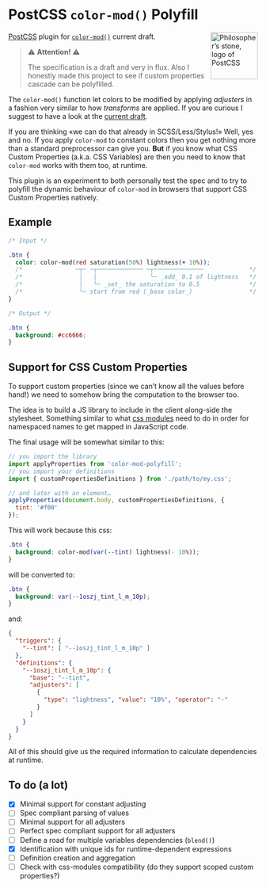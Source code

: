 PostCSS `color-mod()` Polyfill
==============================

<img align="right" width="95" height="95"
     title="Philosopher’s stone, logo of PostCSS"
     src="http://postcss.github.io/postcss/logo.svg">

[PostCSS](https://github.com/postcss/postcss) plugin for [`color-mod()`][color-mod] current draft.

> :warning: **Attention!** :warning:
>
> The specification is a draft and very in flux.
> Also I honestly made this project to see if custom properties cascade can be polyfilled.

The `color-mod()` function let colors to be modified by applying _adjusters_ in a fashion very similar to how _transforms_ are applied. If you are curious I suggest to have a look at the [current draft][color-mod].

If you are thinking «we can do that already in SCSS/Less/Stylus!» Well, yes and no. If you apply `color-mod` to constant colors then you get nothing more than a standard preprocessor can give you. **But** if you know what CSS Custom Properties (a.k.a. CSS Variables) are then you need to know that `color-mod` works with them too, at runtime.

This plugin is an experiment to both personally test the spec and to try to polyfill the dynamic behaviour of `color-mod` in browsers that support CSS Custom Properties natively.

[color-mod]: https://drafts.csswg.org/css-color/#modifying-colors

## Example

```css
/* Input */

.btn {
  color: color-mod(red saturation(50%) lightness(+ 10%));
  /*               ─┬─ ─┬───────────── ─┬──────────────             */
  /*                │   │               ╰─ _add_ 0.1 of lightness   */
  /*                │   ╰─ _set_ the saturation to 0.5              */
  /*                ╰─ start from red (_base color_)                */
}
```

```css
/* Output */

.btn {
  background: #cc6666;
}
```

## Support for CSS Custom Properties

To support custom properties (since we can’t know all the values before hand!) we need to somehow bring the computation to the browser too.

The idea is to build a JS library to include in the client along-side the stylesheet. Something similar to what [css modules](https://github.com/css-modules/postcss-modules) need to do in order for namespaced names to get mapped in JavaScript code.

The final usage will be somewhat similar to this:

```js
// you import the library
import applyProperties from 'color-mod-polyfill';
// you import your definitions
import { customPropertiesDefinitions } from './path/to/my.css';

// and later with an element…
applyProperties(document.body, customPropertiesDefinitions, {
  tint: '#f00'
});
```

This will work because this css:

```css
.btn {
  background: color-mod(var(--tint) lightness(- 10%));
}
```

will be converted to:

```css
.btn {
  background: var(--1oszj_tint_l_m_10p);
}
```

and:

```json
{
  "triggers": {
    "--tint": [ "--1oszj_tint_l_m_10p" ]
  },
  "definitions": {
    "--1oszj_tint_l_m_10p": {
      "base": "--tint",
      "adjusters": [
        {
          "type": "lightness", "value": "10%", "operator": "-"
        }
      ]
    }
  }
}
```

All of this should give us the required information to calculate dependencies at runtime.

## To do (a lot)

- [x] Minimal support for constant adjusting
- [ ] Spec compliant parsing of values
- [ ] Minimal support for all adjusters
- [ ] Perfect spec compliant support for all adjusters
- [ ] Define a road for multiple variables dependencies (`blend()`)
- [x] Identification with unique ids for runtime-dependent expressions
- [ ] Definition creation and aggregation
- [ ] Check with css-modules compatibility (do they support scoped custom properties?)

